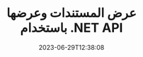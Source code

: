 ---
############################# Static ##########################
layout: "landing"
date: 2023-06-29T12:38:08
draft: false

lang: ar
product: "Viewer"
product_tag: "viewer"
platform: ".NET"
platform_tag: "net"

############################# Drop-down ############################
supported_platforms:
  items:
    # supported_platforms loop
    - title: ".NET"
      tag: "net"
    # supported_platforms loop
    - title: "Java"
      tag: "java"
    # supported_platforms loop
    - title: "Node.js"
      tag: "nodejs-java" 

############################# Head ############################
head_title: "واجهة برمجة تطبيقات عارض المستندات .NET، تقديم مخطط HTML لصورة PDF Word Excel"
head_description: "عارض ملفات C# ASP.NET وعرض API. أضف عارض PDF، وعارض Word، وعارض Excel، وعارض الصور، وعارض HTML، وميزات عارض البريد الإلكتروني في تطبيقات .NET."

############################# Header ##########################
title: "عرض المستندات وعرضها<br>باستخدام .NET API"
description: "واجهة برمجة تطبيقات عارض قوية لتقديم أكثر من 180 تنسيقًا للمستندات إلى PDF وHTML وصورة مع خيارات تكوين متعددة الاستخدامات."
words:
  for: "for"

actions:
  main: "تحميل نوجيت مجانا"
  main_link: "https://www.nuget.org/packages/GroupDocs.Viewer"
  alt: "الترخيص"
  alt_link: "https://purchase.groupdocs.com/pricing/viewer/net"
  title: "على استعداد للبدء؟"
  description: "جرب ميزات GroupDocs.Viewer مجانًا أو اطلب ترخيصًا"

release:
  title: "تم إصدار الإصدار {0}."
  notes: "ترى ما هو الجديد"
  downloads: "التحميلات"
  link: "https://releases.groupdocs.com/viewer/net/release-notes/latest/"

code:
  title: "تقديم ملفات PDF في C#"
  more: "مزيد من الأمثلة"
  more_link: "https://github.com/groupdocs-viewer/GroupDocs.Viewer-for-.NET"
  install: "dotnet add package GroupDocs.Viewer"
  content: |
    ```csharp {style=abap}   
    // قم بتحميل ملف PDF المصدر
    using (var viewer = new Viewer("resume.pdf"))
    {
        // قم بتعيين خيارات HTML للإخراج، ملف واحد لكل صفحة
        var viewOptions = 
        HtmlViewOptions.ForEmbeddedResources("page{0}.html");
        
        // تحويل PDF إلى HTML باستخدام الموارد المضمنة        
        viewer.View(viewOptions);
    }
    ```

############################# Overview ############################
overview:
  enable: true
  title: "GroupDocs.Viewer في لمحة"
  description: "واجهة برمجة التطبيقات (API) لعرض وعرض وتحويل المستندات والشرائح والرسوم البيانية والعديد من أنواع المستندات الأخرى في تطبيقات .NET"
  features:
    # feature loop
    - title: "عرض المستندات بكفاءة وموثوقية"
      content: "باستخدام GroupDocs.Viewer API، يمكنك عرض المستندات بكفاءة من أي تنسيقات مدعومة إلى HTML وJPEG وPNG وPDF مع خيارات مرنة وقوية مع الحفاظ على سلامة المحتوى وبنية المستند. يدعم GroupDocs.Viewer .NET Framework 4.6.2 و.NET 6.0، ويعمل على منصات Windows وLinux."

    # feature loop
    - title: "يتم دعم تنسيقات الملفات والمستندات الأكثر شيوعًا"
      content: "نحن ندعم عرض أكثر من 180 تنسيقًا من تنسيقات الملفات والمستندات الأكثر شيوعًا والتي تشمل Word وExcel وPDF وPowerPoint ومجموعة تنسيقات OpenDocument والأرشيفات والصور النقطية والمتجهة والكتب الإلكترونية ولغات البرمجة والعلامات المميزة والعديد من أنواع الملفات الأخرى، بما في ذلك الملفات المشفرة الملفات مع حماية كلمة المرور."

    # feature loop
    - title: "إخراج قابل للتخصيص"
      content: "لا يسمح GroupDocs.Viewer بعرض المستند فحسب، بل يسمح أيضًا بالتحكم في كيفية عرض أجزاء المستند بالضبط أو الآن، وكيفية عرضها، وتطبيق تحويلات مختلفة على المخرجات المقدمة."

    # feature loop
    - title: "واجهة المستخدم لـ ASP.NET الأساسية"
      content: "نحن نقدم حزمة واجهة مستخدم مفتوحة المصدر لـ ASP.NET Core والتي يمكن إضافتها إلى مشروعك في بضع دقائق. تحتوي حزمة Viewer.UI على واجهة مستخدم ويب مستندة إلى Angular وتوفر مجموعة من واجهات برمجة التطبيقات المفيدة وموفري تخزين البيانات."

############################# Platforms ############################
platforms:
  enable: true
  title: "استقلالية المنصة"
  description: "يدعم GroupDocs.Viewer for .NET أنظمة التشغيل وأطر العمل ومديري الحزم التالية"
  items:
    # platform loop
    - title: "Amazon"
      image: "amazon"
    # platform loop
    - title: "Docker"
      image: "docker"
    # platform loop
    - title: "Azure"
      image: "azure"
    # platform loop
    - title: "VS Code"
      image: "vs_code"
    # platform loop
    - title: "ReSharper"
      image: "resharper"
    # platform loop
    - title: "macOS"
      image: "finder"
    # platform loop
    - title: "Linux"
      image: "linux"
    # platform loop
    - title: "NuGet"
      image: "nuget"

############################# File formats ############################
formats:
  enable: true
  title: "تنسيقات الملفات المدعومة"
  description: |
    يدعم GroupDocs.Viewer for .NET العمليات باستخدام التالية [formats](https://docs.groupdocs.com/viewer/net/supported-document-formats/).
  groups:
    # group loop
    - color: "green"
      content: |
        ### Microsoft Office وOpenDocument وتنسيقات النص
        * **Word:** DOC, DOCX, DOCM, DOT, DOTX, DOTM, RTF, TXT
        * **Excel:** XLS, XLSX, XLSM, XLSB, XLTM, XLT, XLTM, XLTX
        * **PowerPoint:** PPT, PPTX, PPS, PPSX, PPSM, POT, POTM, POTX, PPTM        
        * **Project:** MPP, MPT, MPX
        * **Outlook:** MSG, EML, EMLX, PST, OST
        * **OneNote:** ONE
        * **OpenDocument:** ODT, OTT, ODS, ODP, OTP, OTS, ODG
        * **Fixed Page Layout:** PDF, TEX, XPS, OXPS
        * **e-Books:** EPUB, MOBI, DjVu
        * **Delimiter-Separated Values:** CSV, TSV
    # group loop
    - color: "blue"
      content: |
        ### الصور والرسومات والرسوم البيانية
        * **الصور النقطية:** BMP, GIF, JPG, PNG, TIFF, WebP, DNG, DIB, Jpeg2000 family
        * **Windows Icon:** ICO
        * **Scalable Vector Graphics:** SVG, CDR, CMX, IGS, SVGZ        
        * **Adobe Photoshop:** PSD, PSB        
        * **Stereo Lithography (3D Printing):** STL        
        * **Medical Imaging:** DICOM
        * **Plotter Documents:** PLT, HPG
        * **Autodesk Design Web Formats:** DWF, DWG
        * **AutoCAD Drawing:** DWT, IFC, STL, CF2        
      # group loop
    - color: "red"
      content: |
        ### آخر        
        * **ويب:** HTML, MHT, MHTML, XML
        * **Metafile:** WMF, EMF, CGM, EMZ, WMZ
        * **Visio:** VSD, VDX, VSS, VSSX, VSX, VST, VSTX, VTX, VSDX, VDW, VSTM, VSSM, VSDM
        * **Project:** MPP, MPT, MPX
        * **PostScript:** PS, EPS
        * **أرشيف:** ZIP, TAR, BZ2, GZ, RAR, RAR5
        * **آخر:** VCF, VCARD, NUMBERS, NSF, OBJ
        * **C/C++/C# Files:** C, CC, C# , CPP, CXX, CS, H, HH, M, MM
        * **Java/JavaScript Files:** JAVA, JS, JSON, PROPERTIES

############################# Features ############################
features:
  enable: true
  title: "ميزات GroupDocs.Viewer"
  description: "عرض وعرض وتحويل مستندات PDF وOffice بسهولة"

  items:
    # feature loop
    - icon: "viewhtml"
      title: "عرض المستندات بتنسيق HTML"
      content: "قم بتحويل مستند من أي نوع إلى مستند HTML باستخدام CSS وSVG، والذي يمكن عرضه في أي متصفح ويب حديث."

    # feature loop
    - icon: "rasterize"
      title: "تنقيط المستندات"
      content: "قم بتنقيط أي تنسيق مستند مدعوم إلى الصورة النقطية، مع تنسيق صورة قابل للتعديل وجودة ضغط."

    # feature loop
    - icon: "sourcecode"
      title: "تقديم وإبراز رموز البرمجة"
      content: "دعم جميع لغات البرمجة والبرمجة النصية والترميزية الشائعة، مع القدرة على تحليل تركيبها وإبرازها."

    # feature loop
    - icon: "convertpdf"
      title: "تحويل إلى قوات الدفاع الشعبي"
      content: "يمكن بسهولة تحويل المستند بأي تنسيق مدعوم وحفظه إلى ملف PDF باستخدام خيارات قابلة للتعديل."

    # feature loop
    - icon: "transform"
      title: "تطبيق التحولات"
      content: "يمكن تحويل المستند الناتج أثناء العرض - يمكن تدوير الصفحات و/أو إعادة ترتيبها، ويمكن وضع علامة مائية نصية فوقها."

    # feature loop
    - icon: "adjustment"
      title: "تعديل إخراج HTML"
      content: "يمكن ضبط مستندات HTML الناتجة، التي تم إنشاؤها بواسطة GroupDocs.Viewer، بدقة شديدة: يُسمح بحفظها في الدفق أو الملف، باستخدام موارد خارجية أو مضمنة، وعمليات الاسترجاعات وما إلى ذلك."

    # feature loop
    - icon: "complex"
      title: "دعم هياكل المستندات المعقدة"
      content: "لا يدعم GroupDocs.Viewer المستندات الفردية فحسب، بل يدعم أيضًا الملفات التي تحتوي داخليًا على قائمة أو بنية هرمية للمستندات، مثل رسائل البريد الإلكتروني مع المرفقات وأرشيفات ZIP مع الملفات الداخلية داخل المجلدات وصور TIFF متعددة الصفحات وما إلى ذلك."

    # feature loop
    - icon: "optimization"
      title: "خيارات التحسين"
      content: "يحتوي GroupDocs.Viewer على نظام فرعي لذاكرة التخزين المؤقت قابل للتعديل، والذي يمكنه تسريع وقت التحميل باستخدام الإصدارات المخزنة مؤقتًا للمستندات. تسمح أيضًا مجموعة من الخيارات المختلفة للتنسيقات المختلفة باستبعاد بعض الأجزاء أو الجوانب غير الضرورية من المستندات من العرض (الخطوط وأوراق العمل المخفية ومرفقات البريد الإلكتروني) لتحسين الأداء العام"

    # feature loop
    - icon: "passwordprotected"
      title: "دعم المستندات المحمية بكلمة مرور"
      content: "يسمح GroupDocs.Viewer بفتح المستندات المشفرة بمختلف أنواعها: PDF وWordProcessing وSpreadsheet وPresentation وغيرها، وذلك عن طريق تحديد كلمة مرور في خيارات التحميل."

############################# Code samples ############################
code_samples:
  enable: true
  title: "عينات التعليمات البرمجية"
  description: "تستخدم بعض حالات GroupDocs.Viewer النموذجية لعمليات .NET"
  items:
    # code sample loop
    - title: "تقديم DOCX إلى HTML"
      content: |
        تتيح لك خصائص فئة [HtmlViewOptions](https://reference.groupdocs.com/viewer/net/groupdocs.viewer.options/htmlviewoptions/) التحكم في عملية التحويل، المزيد عن ذلك [HTML](https://docs.groupdocs.com/viewer/net/rendering-to-html/). على سبيل المثال، يمكنك تضمين كافة الموارد الخارجية في ملف HTML الناتج، وتصغير ملف الإخراج، وتحسينه للطباعة.
        {{< landing/code title="C#">}}
        ```csharp {style=abap}
        using GroupDocs.Viewer;
        using GroupDocs.Viewer.Options;
        
        // إنشاء مثيل للعارض
        using (Viewer viewer = new Viewer("resume.docx"))
        {
            // ضبط خيارات HTML للإخراج
            HtmlViewOptions options = HtmlViewOptions.ForEmbeddedResources();
            
            // تحويل DOCX إلى HTML باستخدام الموارد المضمنة
            viewer.View(options);
        }
        ```
        {{< /landing/code >}}
    # code sample loop
    - title: "تصدير PPTX إلى PDF"
      content: |
        قم بإنشاء مثيل فئة [PdfViewOptions](https://reference.groupdocs.com/viewer/net/groupdocs.viewer.options/pdfviewoptions/) وقم بتمريره إلى [Viewer.View](https://reference.groupdocs.com/viewer/net/groupdocs.viewer/viewer/view/#view) طريقة لتحويل ملف PowerPoint PPTX إلى PDF. تتيح لك خصائص فئة PdfViewOptions التحكم في عملية التحويل. على سبيل المثال، يمكنك حماية ملف الناتج وإعادة ترتيب صفحاته وتحديد جودة صور المستند. راجع [PDF](https://docs.groupdocs.com/viewer/net/rendering-to-pdf/) للحصول على التفاصيل.
        {{< landing/code title="C#">}}
        ```csharp {style=abap}   
        using GroupDocs.Viewer;
        using GroupDocs.Viewer.Options;
        
        using (var viewer = new Viewer("presentation.pptx"))
        {
            // ضبط خيارات إخراج PDF       
            var viewOptions = new PdfViewOptions("presentation.pdf");
            
            // تصدير PPTX إلى PDF       
            viewer.View(viewOptions);
        }
        ```
        {{< /landing/code >}}
############################# Reviews ############################
# reviews:
# enable: true
# title: "مراجعات منتجات GroupDocs"
# description: "لا تأخذ كلمتنا فقط. تعرف على ما يقوله المطورون الآخرون عن واجهات برمجة التطبيقات الخاصة بنا"

# items:
#   # review loop
#   - title: "GroupDocs.Viewer"
#     content: "خدمة ممتازة ومنتجات ممتازة. لقد كانت مفيدة للغاية وسريعة الاستجابة أثناء عملية تنفيذ GroupDocs.Viewer for .NET، ولا يمكنني أن أوصي بها بدرجة كافية."
#     author: "Martin Lasarga"
#     company: "Product Manager at Axentria ECM by G.S.I."

#   # review loop
#   - title: "GroupDocs.Viewer"
#     content: "بعد تنفيذ واستخدام GroupDocs.Viewer لـ .NET في المشروع، يبدو أنه يعمل بشكل جيد جدًا. لقد اختبرت مع الكثير من الوثائق وحتى الآن جيدة جدًا. يتم عرض كل شيء قمت بتطبيقه بشكل جيد ويبدو جيدًا تمامًا كما هو الحال في عارض PDF أو MS Word."
#     author: "Mats Oustad"
#     company: "Senior Consultant/Partner at Novanet AS"
---
